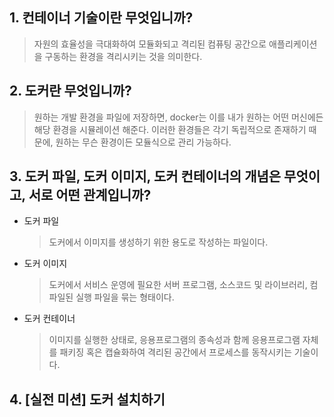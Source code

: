 ## 1. 컨테이너 기술이란 무엇입니까?
> 자원의 효율성을 극대화하여 모듈화되고 격리된 컴퓨팅 공간으로 애플리케이션을 구동하는 환경을 격리시키는 것을 의미한다.

## 2. 도커란 무엇입니까?
> 원하는 개발 환경을 파일에 저장하면, docker는 이를 내가 원하는 어떤 머신에든 해당 환경을 시뮬레이션 해준다. 이러한 환경들은 각기 독립적으로 존재하기 때문에, 원하는 무슨 환경이든 모듈식으로 관리 가능하다.

## 3. 도커 파일, 도커 이미지, 도커 컨테이너의 개념은 무엇이고, 서로 어떤 관계입니까?
- 도커 파일
    > 도커에서 이미지를 생성하기 위한 용도로 작성하는 파일이다.
- 도커 이미지
    > 도커에서 서비스 운영에 필요한 서버 프로그램, 소스코드 및 라이브러리, 컴파일된 실행 파일을 묶는 형태이다.
- 도커 컨테이너
    > 이미지를 실행한 상태로, 응용프로그램의 종속성과 함께 응용프로그램 자체를 패키징 혹은 캡슐화하여 격리된 공간에서 프로세스를 동작시키는 기술이다.

## 4. [실전 미션] 도커 설치하기
